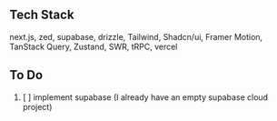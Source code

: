 
## Tech Stack
next.js, zed, supabase, drizzle, Tailwind, Shadcn/ui, Framer Motion, TanStack Query, Zustand, SWR, tRPC, vercel


## To Do

1. [ ] implement supabase (I already have an empty supabase cloud project)